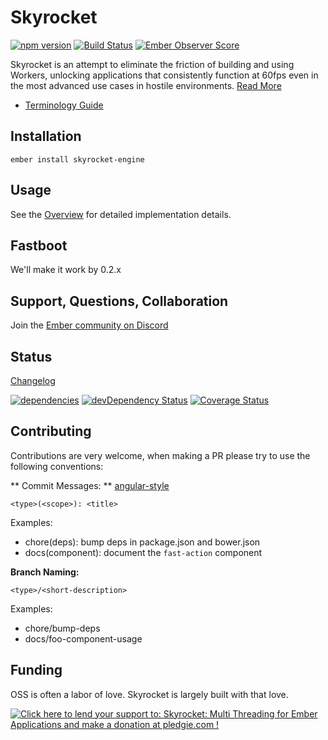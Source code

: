 Skyrocket
=========

[![npm version](https://badge.fury.io/js/skyrocket-engine.svg)](http://badge.fury.io/js/skyrocket-engine)
[![Build Status](https://travis-ci.org/runspired/skyrocket.svg)](https://travis-ci.org/runspired/skyrocket)
[![Ember Observer Score](http://emberobserver.com/badges/skyrocket.svg)](http://emberobserver.com/addons/skyrocket)

Skyrocket is an attempt to eliminate the friction of building and using Workers,
unlocking applications that consistently function at 60fps even in the most advanced
use cases in hostile environments.  [Read More](./OVERVIEW.md)

- [Terminology Guide](./Terminology.md)


## Installation

`ember install skyrocket-engine`


## Usage

<coming soon> See the [Overview](./OVERVIEW.md) for detailed implementation details.


## Fastboot

We'll make it work by 0.2.x


## Support, Questions, Collaboration

Join the [Ember community on Discord](https://discord.gg/zT3asNS)

## Status

[Changelog](./CHANGELOG.md)

[![dependencies](https://david-dm.org/runspired/liquid-fire-tweenlite.svg)](https://david-dm.org/runspired/liquid-fire-tweenlite)
[![devDependency Status](https://david-dm.org/runspired/liquid-fire-tweenlite/dev-status.svg)](https://david-dm.org/runspired/liquid-fire-tweenlite#info=devDependencies)
[![Coverage Status](https://coveralls.io/repos/runspired/skyrocket/badge.svg?branch=master&service=github)](https://coveralls.io/github/runspired/skyrocket?branch=master)


## Contributing

Contributions are very welcome, when making a PR please try to use the following conventions:

** Commit Messages: ** [angular-style](https://github.com/angular/angular.js/blob/v1.4.8/CONTRIBUTING.md#commit)

`<type>(<scope>): <title>`

Examples:

- chore(deps): bump deps in package.json and bower.json
- docs(component): document the `fast-action` component

**Branch Naming:**

`<type>/<short-description>`

Examples:

- chore/bump-deps
- docs/foo-component-usage


## Funding

OSS is often a labor of love. Skyrocket is largely built with that love.

<a href='https://pledgie.com/campaigns/30821'><img alt='Click here to lend your support to: Skyrocket: Multi Threading for Ember Applications and make a donation at pledgie.com !' src='https://pledgie.com/campaigns/30821.png?skin_name=chrome' border='0' ></a>

